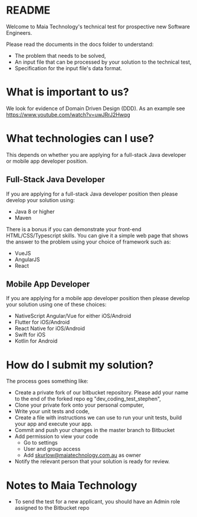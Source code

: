 # README

Welcome to Maia Technology's technical test for prospective new Software Engineers.

Please read the documents in the docs folder to understand:

* The problem that needs to be solved,
* An input file that can be processed by your solution to the technical test,
* Specification for the input file's data format.

# What is important to us?

We look for evidence of Domain Driven Design (DDD). As an example see https://www.youtube.com/watch?v=uwJRrJ2Hwqg

# What technologies can I use?

This depends on whether you are applying for a full-stack Java developer or mobile app developer position.

## Full-Stack Java Developer

If you are applying for a full-stack Java developer position then please develop your solution using:

* Java 8 or higher
* Maven

There is a bonus if you can demonstrate your front-end HTML/CSS/Typescript skills.
You can give it a simple web page that shows the answer to the problem using your choice of framework such as:

* VueJS
* AngularJS
* React

## Mobile App Developer

If you are applying for a mobile app developer position then please develop your solution using one of these choices:

* NativeScript Angular/Vue for either iOS/Android
* Flutter for iOS/Android
* React Native for iOS/Android
* Swift for iOS
* Kotlin for Android

# How do I submit my solution?

The process goes something like:

* Create a private fork of our bitbucket repository. Please add your name to the end of the forked repo eg "dev_coding_test_stephen",
* Clone your private fork onto your personal computer,
* Write your unit tests and code,
* Create a file with instructions we can use to run your unit tests, build your app and execute your app.
* Commit and push your changes in the master branch to Bitbucket
* Add permission to view your code
	 * Go to settings 
	 * User and group access 
	 * Add skurlow@maiatechnology.com.au as owner 
* Notify the relevant person that your solution is ready for review.

# Notes to Maia Technology

* To send the test for a new applicant, you should have an Admin role assigned to the Bitbucket repo

